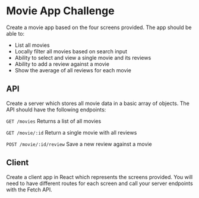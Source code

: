 # Movie App Challenge

Create a movie app based on the four screens provided. The app should be able to:

- List all movies
- Locally filter all movies based on search input
- Ability to select and view a single movie and its reviews
- Ability to add a review against a movie
- Show the average of all reviews for each movie

## API

Create a server which stores all movie data in a basic array of objects. The API should have the following endpoints:

`GET /movies`
Returns a list of all movies

`GET /movie/:id`
Return a single movie with all reviews

`POST /movie/:id/review`
Save a new review against a movie

## Client

Create a client app in React which represents the screens provided. You will need to have different routes for each screen and call your server endpoints with the Fetch API.
